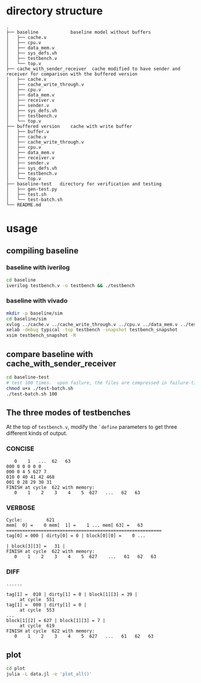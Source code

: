 # directory structure


```
.
├── baseline			baseline model without buffers
│   ├── cache.v
│   ├── cpu.v
│   ├── data_mem.v
│   ├── sys_defs.vh
│   ├── testbench.v
│   └── top.v
├── cache_with_sender_receiver	cache modified to have sender and receiver for comparison with the buffered version
│   ├── cache.v
│   ├── cache_write_through.v
│   ├── cpu.v
│   ├── data_mem.v
│   ├── receiver.v
│   ├── sender.v
│   ├── sys_defs.vh
│   ├── testbench.v
│   └── top.v
├── buffered version	cache with write buffer
│   ├── buffer.v
│   ├── cache.v
│   ├── cache_write_through.v
│   ├── cpu.v
│   ├── data_mem.v
│   ├── receiver.v
│   ├── sender.v
│   ├── sys_defs.vh
│   ├── testbench.v
│   └── top.v
├── baseline-test	directory for verification and testing 
│   ├── gen-test.py
│   ├── test.sh
│   └── test-batch.sh
└── README.md
```

# usage

## compiling baseline
### baseline with iverilog
``` sh
cd baseline
iverilog testbench.v -o testbench && ./testbench
```

### baseline with vivado
``` sh
mkdir -p baseline/sim
cd baseline/sim
xvlog ../cache.v ../cache_write_through.v ../cpu.v ../data_mem.v ../testbench.v ../top.v  ../sys_defs.vh
xelab -debug typical -top testbench -snapshot testbench_snapshot
xsim testbench_snapshot -R
```

## compare baseline with cache_with_sender_receiver

``` sh
cd baseline-test
# test 100 times.  upon failure, the files are compressed in failure-timestamp.zip
chmod u+x ./test-batch.sh
./test-batch.sh 100
```

## The three modes of testbenches

At the top of ``testbench.v``, modify the `` `define `` parameters to get three different kinds of output.
### CONCISE
```
   0    1   ...  62   63 
000 0 0 0 0 0 
000 0 4 5 627 7 
010 0 40 41 42 468 
001 0 28 29 30 31 
FINISH at cycle  622 with memory:
   0    1    2    3    4    5  627   ...   62   63 
```
### VERBOSE
```
Cycle:         621
mem[  0] =    0	mem[  1] =    1	...	mem[ 63] =   63	
==========================================================
tag[0] = 000 | dirty[0] = 0 | block[0][0] =    0 ... 

| block[3][3] =   31 | 
FINISH at cycle  622 with memory:
   0    1    2    3    4    5  627    ...   61   62   63 
```
### DIFF
```
......

tag[1] =  010 | dirty[1] = 0 | block[1][3] = 39 | 
 	 at cycle  551
tag[1] =  000 | dirty[1] = 0 | 
 	 at cycle  553
...
block[1][2] = 627 | block[1][3] = 7 | 
 	 at cycle  619
FINISH at cycle  622 with memory:
   0    1    2    3    4    5  627   ...   61   62   63 
```

## plot
``` sh
cd plot
julia -L data.jl -e 'plot_all()'
```
